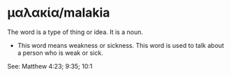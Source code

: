 # μαλακία/malakia
The word is a type of thing or idea. It is a noun. 

* This word means weakness or sickness. This word is used to talk about a person who is weak or sick.

See: Matthew 4:23; 9:35; 10:1
